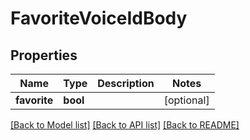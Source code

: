 # FavoriteVoiceIdBody

## Properties
Name | Type | Description | Notes
------------ | ------------- | ------------- | -------------
**favorite** | **bool** |  | [optional] 

[[Back to Model list]](../README.md#documentation-for-models) [[Back to API list]](../README.md#documentation-for-api-endpoints) [[Back to README]](../README.md)

